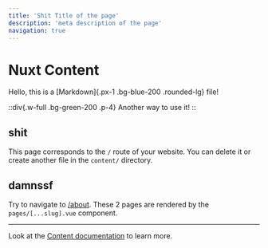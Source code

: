 ```yaml
---
title: 'Shit Title of the page'
description: 'meta description of the page'
navigation: true
---
```


# Nuxt Content

Hello, this is a [Markdown]{.px-1 .bg-blue-200 .rounded-lg} file!

::div{.w-full .bg-green-200 .p-4}
Another way to use it!
::

## shit

This page corresponds to the `/` route of your website. You can delete it or create another file in the `content/` directory.

<!--more-->

## damnssf


Try to navigate to [/about](/about). These 2 pages are rendered by the `pages/[...slug].vue` component.

---

Look at the [Content documentation](https://content.nuxtjs.org/) to learn more.
